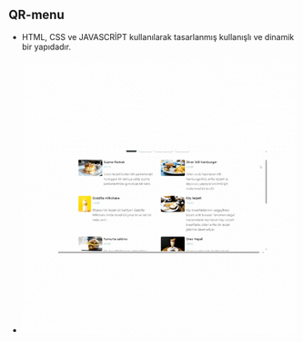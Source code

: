 ## QR-menu

- HTML, CSS ve JAVASCRİPT kullanılarak tasarlanmış kullanışlı ve dinamik bir yapıdadır.

- <img src="screen.gif"/>